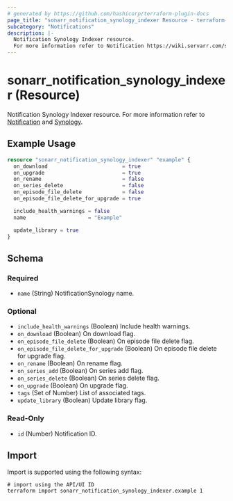 ```yaml
---
# generated by https://github.com/hashicorp/terraform-plugin-docs
page_title: "sonarr_notification_synology_indexer Resource - terraform-provider-sonarr"
subcategory: "Notifications"
description: |-
  Notification Synology Indexer resource.
  For more information refer to Notification https://wiki.servarr.com/sonarr/settings#connect and Synology https://wiki.servarr.com/sonarr/supported#synologyindexer.
---
```


# sonarr_notification_synology_indexer (Resource)

<!-- subcategory:Notifications -->
Notification Synology Indexer resource.
For more information refer to [Notification](https://wiki.servarr.com/sonarr/settings#connect) and [Synology](https://wiki.servarr.com/sonarr/supported#synologyindexer).

## Example Usage

```terraform
resource "sonarr_notification_synology_indexer" "example" {
  on_download                        = true
  on_upgrade                         = true
  on_rename                          = false
  on_series_delete                   = false
  on_episode_file_delete             = false
  on_episode_file_delete_for_upgrade = true

  include_health_warnings = false
  name                    = "Example"

  update_library = true
}
```

<!-- schema generated by tfplugindocs -->
## Schema

### Required

- `name` (String) NotificationSynology name.

### Optional

- `include_health_warnings` (Boolean) Include health warnings.
- `on_download` (Boolean) On download flag.
- `on_episode_file_delete` (Boolean) On episode file delete flag.
- `on_episode_file_delete_for_upgrade` (Boolean) On episode file delete for upgrade flag.
- `on_rename` (Boolean) On rename flag.
- `on_series_add` (Boolean) On series add flag.
- `on_series_delete` (Boolean) On series delete flag.
- `on_upgrade` (Boolean) On upgrade flag.
- `tags` (Set of Number) List of associated tags.
- `update_library` (Boolean) Update library flag.

### Read-Only

- `id` (Number) Notification ID.

## Import

Import is supported using the following syntax:

```shell
# import using the API/UI ID
terraform import sonarr_notification_synology_indexer.example 1
```
